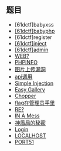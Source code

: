 ## 题目

- [61dctf]babyxss
- [[61dctf]babyphp](./[61dctf]babyphp.md)
- [61dctf]register
- [[61dctf]inject](./[61dctf]inject.md)
- [[61dctf]admin](./[61dctf]admin.md)
- [WEB?](./WEB.md)
- [PHPINFO](./PHPINFO.md)
- [图片上传漏洞](./图片上传漏洞.md)
- [api调用](./api调用.md)
- [Simple Injection](./Simple%20Injection.md)
- [Easy Gallery](./Easy%20Gallery.md)
- [Chopper](./Chopper.md)
- [flag在管理员手里](./flag在管理员手里.md)
- [RE?](./RE.md)
- [IN A Mess](./IN%20A%20Mess.md)
- [神盾局的秘密](./神盾局的秘密.md)
- [Login](./Login.md)
- [LOCALHOST](./LOCALHOST.md)
- [PORT51](./PORT51.md)